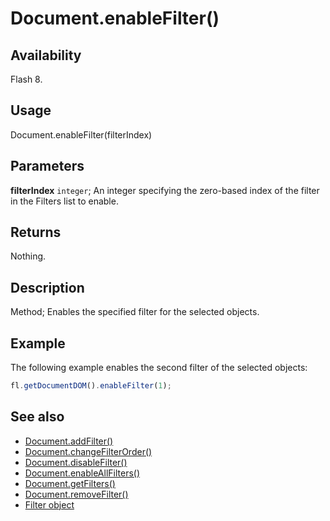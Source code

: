 # Document.enableFilter()

## Availability

Flash 8.

## Usage

Document.enableFilter(filterIndex)

## Parameters

**filterIndex** `integer`; An integer specifying the zero-based index of the filter in the Filters list to enable.

## Returns

Nothing.

## Description

Method; Enables the specified filter for the selected objects.

## Example

The following example enables the second filter of the selected objects:

```javascript
fl.getDocumentDOM().enableFilter(1);
```

## See also

- [Document.addFilter()](../Document_object/Document3.md)
- [Document.changeFilterOrder()](../Document_object/Document29.md)
- [Document.disableFilter()](../Document_object/Document47.md)
- [Document.enableAllFilters()](../Document_object/Document58.md)
- [Document.getFilters()](../Document_object/Document79.md)
- [Document.removeFilter()](../Document_object/Document270.md)
- [Filter object](../Filter_object/Filter_summary.md)

